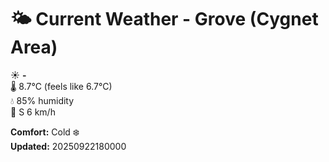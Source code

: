 # 🌤️ Current Weather - Grove (Cygnet Area)

☀️ **-**  
🌡️ 8.7°C (feels like 6.7°C)  
💧 85% humidity  
💨 S 6 km/h  

**Comfort:** Cold ❄️  
**Updated:** 20250922180000
